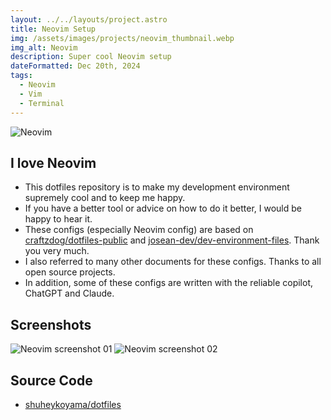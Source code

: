 ```yaml
---
layout: ../../layouts/project.astro
title: Neovim Setup
img: /assets/images/projects/neovim_thumbnail.webp
img_alt: Neovim
description: Super cool Neovim setup
dateFormatted: Dec 20th, 2024
tags:
  - Neovim
  - Vim
  - Terminal
---
```


![Neovim](/assets/images/projects/neovim_thumbnail.webp)

## I love Neovim

- This dotfiles repository is to make my development environment supremely cool and to keep me happy.
- If you have a better tool or advice on how to do it better, I would be happy to hear it.
- These configs (especially Neovim config) are based on [craftzdog/dotfiles-public](https://github.com/craftzdog/dotfiles-public) and [josean-dev/dev-environment-files](https://github.com/josean-dev/dev-environment-files). Thank you very much.
- I also referred to many other documents for these configs. Thanks to all open source projects.
- In addition, some of these configs are written with the reliable copilot, ChatGPT and Claude.

## Screenshots

![Neovim screenshot 01](/assets/images/projects/neovim_screenshot_01.webp)
![Neovim screenshot 02](/assets/images/projects/neovim_screenshot_02.webp)

## Source Code

- [shuheykoyama/dotfiles](https://github.com/shuheykoyama/dotfiles)
